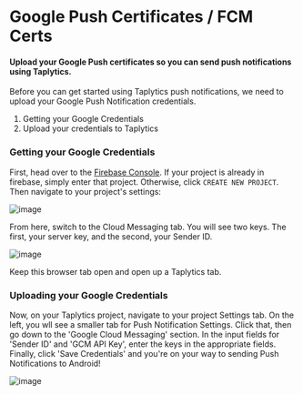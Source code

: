# Google Push Certificates / FCM Certs

#### Upload your Google Push certificates so you can send push notifications using Taplytics.

Before you can get started using Taplytics push notifications, we need to upload your Google Push Notification credentials.

1. Getting your Google Credentials
2. Upload your credentials to Taplytics

### Getting your Google Credentials

First, head over to the [Firebase Console](https://console.firebase.google.com). If your project is already in firebase, simply enter that project. Otherwise, click `CREATE NEW PROJECT`. Then navigate to your project's settings:

![image](https://github.com/taplytics/Taplytics-Android-SDK/blob/master/Google%20Certs/settings.png?raw=true)

From here, switch to the Cloud Messaging tab. You will see two keys. The first, your server key, and the second, your Sender ID.

![image](https://github.com/taplytics/Taplytics-Android-SDK/blob/master/Google%20Certs/cloudmessaging.png?raw=true)

Keep this browser tab open and open up a Taplytics tab.

### Uploading your Google Credentials

Now, on your Taplytics project, navigate to your project Settings tab. On the left, you wll see a smaller tab for Push Notification Settings. Click that, then go down to the 'Google Cloud Messaging' section. In the input fields for 'Sender ID' and 'GCM API Key', enter the keys in the appropriate fields. Finally, click 'Save Credentials' and you're on your way to sending Push Notifications to Android!

![image](https://github.com/taplytics/Taplytics-Android-SDK/blob/master/Google%20Certs/upload.png?raw=true)
